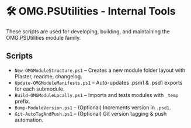 # 🛠 OMG.PSUtilities - Internal Tools

These scripts are used for developing, building, and maintaining the OMG.PSUtilities module family.

## Scripts

- `New-OMGModuleStructure.ps1` – Creates a new module folder layout with Plaster, readme, changelog.
- `Update-OMGModuleManifests.ps1` – Auto-updates .psm1 & .psd1 exports for each submodule.
- `Build-OMGModuleLocally.ps1` – Imports and tests modules with `_temp` prefix.
- `Bump-ModuleVersion.ps1` – (Optional) Increments version in `.psd1`.
- `Git-AutoTagAndPush.ps1` – (Optional) Git version tagging & push automation.
